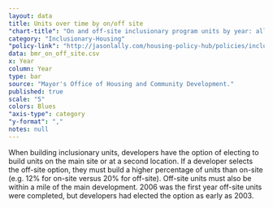 ```yaml
---
layout: data
title: Units over time by on/off site
"chart-title": "On and off-site inclusionary program units by year: all completed projects, 1992-2014 Q1"
category: "Inclusionary-Housing"
"policy-link": "http://jasonlally.com/housing-policy-hub/policies/inclusionary-housing/"
data: bmr_on_off_site.csv
x: Year
column: Year
type: bar
source: "Mayor's Office of Housing and Community Development."
published: true
scale: "5"
colors: Blues
"axis-type": category
"y-format": ","
notes: null
---
```


When building inclusionary units, developers have the option of electing to build units on the main site or at a second location. If a developer selects the off-site option, they must build a higher percentage of units than on-site (e.g. 12% for on-site versus 20% for off-site). Off-site units must also be within a mile of the main development. 2006 was the first year off-site units were completed, but developers had elected the option as early as 2003.